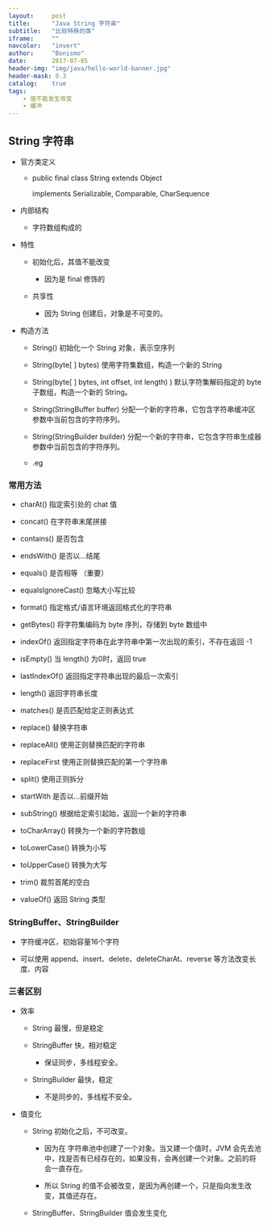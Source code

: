 ```yaml
---
layout:     post
title:      "Java String 字符串"
subtitle:   "比较特殊的类"
iframe:     ""
navcolor:   "invert"
author:     "Bonismo"
date:       2017-07-05
header-img: "img/java/hello-world-banner.jpg"
header-mask: 0.3
catalog:    true
tags:
    - 值不能发生改变
    - 缓冲
---
```


## String 字符串

- 官方类定义

    - public final class String extends Object

      implements Serializable, Comparable<String>, CharSequence

- 内部结构

    - 字符数组构成的

- 特性

    - 初始化后，其值不能改变

        - 因为是 final 修饰的

    - 共享性

        - 因为 String 创建后，对象是不可变的。

- 构造方法

    - String() 初始化一个 String 对象，表示空序列

    - String(byte[ ] bytes) 使用字符集数组，构造一个新的 String

    - String(byte[ ] bytes, int offset, int length) ) 默认字符集解码指定的 byte 子数组，构造一个新的 String。

    - String(StringBuffer buffer)  分配一个新的字符串，它包含字符串缓冲区参数中当前包含的字符序列。

    - String(StringBuilder builder) 分配一个新的字符串，它包含字符串生成器参数中当前包含的字符序列。

    - .eg

### 常用方法

- charAt() 指定索引处的 chat 值

- concat() 在字符串末尾拼接

- contains() 是否包含

- endsWith() 是否以...结尾

- equals() 是否相等 （重要）

- equalsIgnoreCast() 忽略大小写比较

- format() 指定格式/语言环境返回格式化的字符串

- getBytes() 将字符集编码为 byte 序列，存储到 byte 数组中

- indexOf() 返回指定字符串在此字符串中第一次出现的索引，不存在返回 -1

- isEmpty() 当 length() 为0时，返回 true

- lastIndexOf() 返回指定字符串出现的最后一次索引

- length() 返回字符串长度

- matches() 是否匹配给定正则表达式

- replace() 替换字符串

- replaceAll() 使用正则替换匹配的字符串

- replaceFirst 使用正则替换匹配的第一个字符串

- split() 使用正则拆分

- startWith 是否以...前缀开始

- subString() 根据给定索引起始，返回一个新的字符串

- toCharArray() 转换为一个新的字符数组

- toLowerCase() 转换为小写

- toUpperCase() 转换为大写

- trim() 裁剪首尾的空白

- valueOf() 返回 String 类型


### StringBuffer、StringBuilder

- 字符缓冲区，初始容量16个字符

- 可以使用 append、insert、delete、deleteCharAt、reverse 等方法改变长度、内容

### 三者区别

- 效率

    - String 最慢，但是稳定

    - StringBuffer 快，相对稳定

        - 保证同步，多线程安全。

    - StringBuilder 最快，稳定

        - 不是同步的，多线程不安全。


- 值变化

    - String 初始化之后，不可改变。

        - 因为在 字符串池中创建了一个对象。当又建一个值时，JVM 会先去池中，找是否有已经存在的，如果没有，会再创建一个对象。之前的将会一直存在。

        - 所以 String 的值不会被改变，是因为再创建一个，只是指向发生改变，其值还存在。

    - StringBuffer、StringBuilder 值会发生变化
